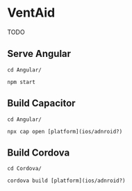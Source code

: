 # VentAid
TODO

## Serve Angular
`cd Angular/`

`npm start`

## Build Capacitor
`cd Angular/`

`npx cap open [platform](ios/adnroid?)`

## Build Cordova
`cd Cordova/`

`cordova build [platform](ios/adnroid?)`
